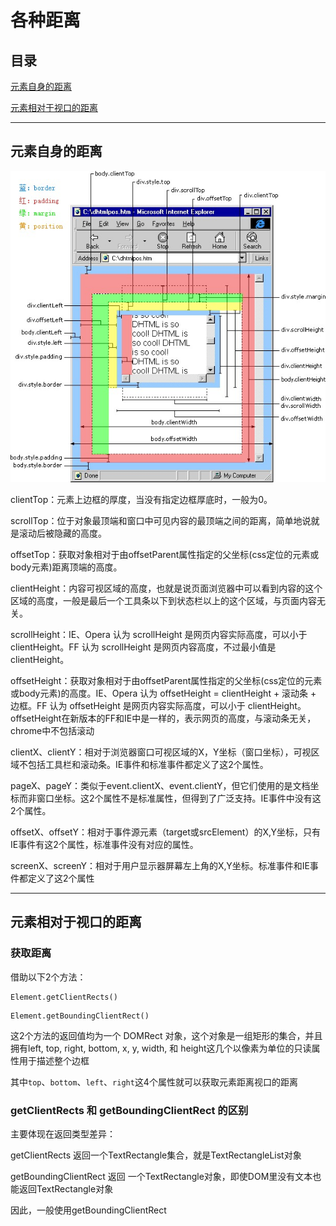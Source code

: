 # 各种距离

## 目录

[元素自身的距离](#jump1)

[元素相对于视口的距离](#jump2)

---

<span id="jump1"></span>

## 元素自身的距离

![各种距离的图示](https://raw.githubusercontent.com/FooderLeoYo/CSS-StudyNote/master/assets/img/746339-20150915163721539-1441659862.jpg)

clientTop：元素上边框的厚度，当没有指定边框厚底时，一般为0。

scrollTop：位于对象最顶端和窗口中可见内容的最顶端之间的距离，简单地说就是滚动后被隐藏的高度。

offsetTop：获取对象相对于由offsetParent属性指定的父坐标(css定位的元素或body元素)距离顶端的高度。

clientHeight：内容可视区域的高度，也就是说页面浏览器中可以看到内容的这个区域的高度，一般是最后一个工具条以下到状态栏以上的这个区域，与页面内容无关。

scrollHeight：IE、Opera 认为 scrollHeight 是网页内容实际高度，可以小于 clientHeight。FF 认为 scrollHeight 是网页内容高度，不过最小值是 clientHeight。

offsetHeight：获取对象相对于由offsetParent属性指定的父坐标(css定位的元素或body元素)的高度。IE、Opera 认为 offsetHeight = clientHeight + 滚动条 + 边框。FF 认为 offsetHeight 是网页内容实际高度，可以小于 clientHeight。offsetHeight在新版本的FF和IE中是一样的，表示网页的高度，与滚动条无关，chrome中不包括滚动

clientX、clientY：相对于浏览器窗口可视区域的X，Y坐标（窗口坐标），可视区域不包括工具栏和滚动条。IE事件和标准事件都定义了这2个属性。

pageX、pageY：类似于event.clientX、event.clientY，但它们使用的是文档坐标而非窗口坐标。这2个属性不是标准属性，但得到了广泛支持。IE事件中没有这2个属性。

offsetX、offsetY：相对于事件源元素（target或srcElement）的X,Y坐标，只有IE事件有这2个属性，标准事件没有对应的属性。

screenX、screenY：相对于用户显示器屏幕左上角的X,Y坐标。标准事件和IE事件都定义了这2个属性

---

<span id="jump2"></span>

## 元素相对于视口的距离

### 获取距离

借助以下2个方法：

```
Element.getClientRects()
```

```
Element.getBoundingClientRect()
```

这2个方法的返回值均为一个 DOMRect 对象，这个对象是一组矩形的集合，并且拥有left, top, right, bottom, x, y, width, 和 height这几个以像素为单位的只读属性用于描述整个边框

其中```top```、```bottom```、```left```、```right```这4个属性就可以获取元素距离视口的距离

### getClientRects 和 getBoundingClientRect 的区别

主要体现在返回类型差异：

getClientRects 返回一个TextRectangle集合，就是TextRectangleList对象

getBoundingClientRect 返回 一个TextRectangle对象，即使DOM里没有文本也能返回TextRectangle对象

因此，一般使用getBoundingClientRect
